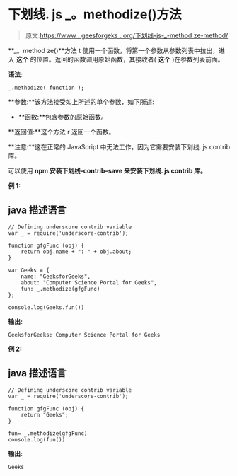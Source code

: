 # 下划线. js _。methodize()方法

> 原文:[https://www . geesforgeks . org/下划线-js-_-method ze-method/](https://www.geeksforgeeks.org/underscore-js-_-methodize-method/)

**_。method ze()**方法 t 使用一个函数，将第一个参数从参数列表中拉出，进入 **这个** 的位置。返回的函数调用原始函数，其接收者( **这个** )在参数列表前面。

**语法:**

```
_.methodize( function );

```

**参数:**该方法接受如上所述的单个参数，如下所述:

*   **函数:**包含参数的原始函数。

**返回值:**这个方法 r 返回一个函数。

**注意:**这在正常的 JavaScript 中无法工作，因为它需要安装下划线. js contrib 库。

可以使用 **npm 安装下划线-contrib–save 来安装下划线. js contrib 库。**

**例 1:**

## java 描述语言

```
// Defining underscore contrib variable
var _ = require('underscore-contrib'); 

function gfgFunc (obj) {
    return obj.name + ": " + obj.about;
}

var Geeks = {
    name: "GeeksforGeeks",
    about: "Computer Science Portal for Geeks",
    fun: _.methodize(gfgFunc)
};

console.log(Geeks.fun())
```

**输出:**

```
GeeksforGeeks: Computer Science Portal for Geeks

```

**例 2:**

## java 描述语言

```
// Defining underscore contrib variable
var _ = require('underscore-contrib'); 

function gfgFunc (obj) {
    return "Geeks";
}

fun= _.methodize(gfgFunc)
console.log(fun())
```

**输出:**

```
Geeks

```